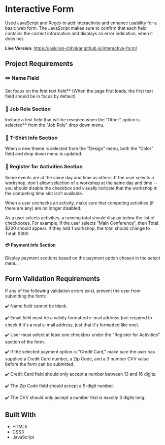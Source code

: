 # Interactive Form 

Used JavaScript and Regex to add interactivity and enhance usability for a basic web form. The JavaScript makes sure to confirm that each field contains the correct information and displays an error indication, when it does not. 

**Live Version:** https://jaskiran-chhokar.github.io/interactive-form/

## Project Requirements 

### :pencil2:  Name Field 

Set focus on the first text field** (When the page first loads, the first text field should be in focus by default)

### :briefcase: Job Role Section

Include a text field that will be revealed when the "Other" option is selected** from the "Job Role" drop down menu. 

### :tshirt: T-Shirt Info Section

When a new theme is selected from the "Design" menu, both the "Color" field and drop down menu is updated.

### :pencil: Register for Activities Section

Some events are at the same day and time as others. If the user selects a workshop, don't allow selection of a workshop at the same day and time -- you should disable the checkbox and visually indicate that the workshop in the competing time slot isn't available.

When a user unchecks an activity, make sure that competing activities (if there are any) are no longer disabled. 

As a user selects activities, a running total should display below the list of checkboxes. For example, if the user selects "Main Conference", then Total: $200 should appear. If they add 1 workshop, the total should change to Total: $300.

#### :credit_card: Payment Info Section 
Display payment sections based on the payment option chosen in the select menu.



## Form Validation Requirements 
If any of the following validation errors exist, prevent the user from submitting the form:

:heavy_check_mark: Name field cannot be blank.

:heavy_check_mark: Email field must be a validly formatted e-mail address (not required to check if it's a real e-mail address, just that it's formatted like one).

:heavy_check_mark: User must select at least one checkbox under the "Register for Activities" section of the form.

:heavy_check_mark: If the selected payment option is "Credit Card," make sure the user has supplied a Credit Card number, a Zip Code, and a 3 number CVV value before the form can be submitted.

:heavy_check_mark: Credit Card field should only accept a number between 13 and 16 digits.

:heavy_check_mark: The Zip Code field should accept a 5-digit number.

:heavy_check_mark: The CVV should only accept a number that is exactly 3 digits long.

## Built With 
  - HTML5 
  - CSS3 
  - JavaScript


